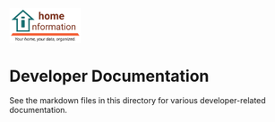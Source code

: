 <img src="../../src/hi/static/img/hi-logo-w-tagline-197x96.png" alt="Home Information Logo" width="128">

# Developer Documentation

See the markdown files in this directory for various developer-related documentation.
